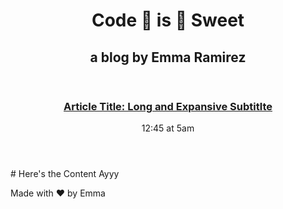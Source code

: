 <!DOCTYPE html>
<html lang='en'>
  <head>
    <meta charset='utf-8'>
    <link href='https://fonts.googleapis.com/css?family=Roboto:400,700,700italic,400italic|Slabo+27px' rel='stylesheet' type='text/css'>
    <!-- <link href='styles/css/main.css' rel='stylesheet'> -->
    <title>🍍 Emma Ramirez | A blog about Javascript, Modern Art, and Pineapples</title>
    <link rel='stylesheet' href='styles/index.css'>
  </head>
  <body>
    <header class='site-header'>
      <h1 class='site-heading'>Code 🍍 is 🍍 Sweet</h1>
      <h2 class='site-heading site-heading-subtitle'>a blog by Emma Ramirez</h2>
    </header>
    <main class='site-main'>
      <article class='site-article'>
        <header>
          <h3><a href='posts/article-title'>Article Title: Long and Expansive Subtitlte</a></h3>
          <span class='site-article-date-time'>12:45 at 5am</span>
        </header>
         # Here's the Content Ayyy
      </article>
    </main>
    <footer class='site-footer'>
      <p class='site-footer-text'>Made with &hearts; by Emma</p>
    </footer>
  </body>
</html>
